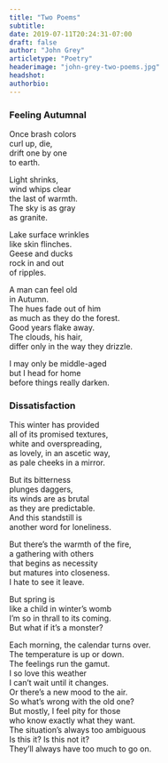 ```yaml
---
title: "Two Poems"
subtitle:
date: 2019-07-11T20:24:31-07:00
draft: false
author: "John Grey"
articletype: "Poetry"
headerimage: "john-grey-two-poems.jpg"
headshot:
authorbio:
---
```


### Feeling Autumnal

Once brash colors  
curl up, die,  
drift one by one  
to earth.  

Light shrinks,  
wind whips clear  
the last of warmth.  
The sky is as gray  
as granite.  

Lake surface wrinkles  
like skin flinches.  
Geese and ducks  
rock in and out  
of ripples.  

A man can feel old  
in Autumn.  
The hues fade out of him  
as much as they do the forest.  
Good years flake away.  
The clouds, his hair,  
differ only in the way they drizzle.  

I may only be middle-aged  
but I head for home  
before things really darken.  

### Dissatisfaction

This winter has provided    
all of its promised textures,  
white and overspreading,  
as lovely, in an ascetic way,   
as pale cheeks in a mirror.  
  
But its bitterness   
plunges daggers,  
its winds are as brutal   
as they are predictable.  
And this standstill is   
another word for loneliness.  
  
But there’s the warmth of the fire,  
a gathering with others  
that begins as necessity  
but matures into closeness.  
I hate to see it leave.  
  
But spring is  
like a child in winter’s womb  
I’m so in thrall to its coming.  
But what if it’s a monster?  
   
Each morning, the calendar turns over.  
The temperature is up or down.  
The feelings run the gamut.  
I so love this weather  
I can’t wait until it changes.  
Or there’s a new mood to the air.  
So what’s wrong with the old one?  
But mostly, I feel pity for those   
who know exactly what they want.  
The situation’s always too ambiguous  
 Is this it? Is this not it?  
They’ll always have too much to go on.